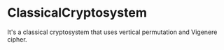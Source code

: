# ClassicalCryptosystem
It's a classical cryptosystem that uses vertical permutation and Vigenere cipher.
